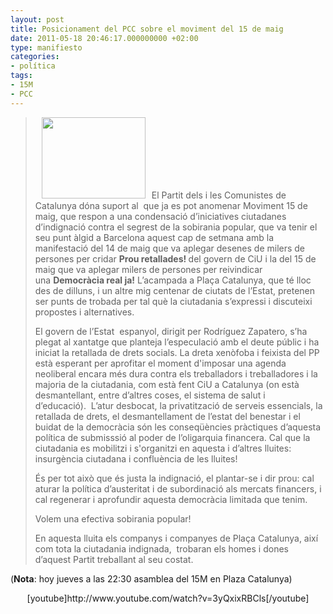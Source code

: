 ```yaml
---
layout: post
title: Posicionament del PCC sobre el moviment del 15 de maig
date: 2011-05-18 20:46:17.000000000 +02:00
type: manifiesto
categories:
- política
tags:
- 15M
- PCC
---
```

<blockquote><a href="http://albertolumbreras.com/wp-content/uploads/2011/05/logopcc2.gif"><img class="alignleft size-full wp-image-748" style="margin-left: 10px; margin-right: 10px;" title="logopcc" src="{{ site.baseurl }}/assets/logopcc2.gif" alt="" width="166" height="130" /></a>El Partit dels i les Comunistes de Catalunya dóna suport al  que ja es pot anomenar Moviment 15 de maig, que respon a una condensació d’iniciatives ciutadanes d’indignació contra el segrest de la sobirania popular, que va tenir el seu punt àlgid a Barcelona aquest cap de setmana amb la manifestació del 14 de maig que va aplegar desenes de milers de persones per cridar <strong>Prou retallades! </strong>del govern de CiU i la del 15 de maig que va aplegar milers de persones per reivindicar una <strong>Democràcia real ja!</strong> L’acampada a Plaça Catalunya, que té lloc des de dilluns, i un altre mig centenar de ciutats de l’Estat, pretenen ser punts de trobada per tal què la ciutadania s’expressi i discuteixi propostes i alternatives.</p>
<p>El govern de l’Estat  espanyol, dirigit per Rodríguez Zapatero, s’ha plegat al xantatge que planteja l’especulació amb el deute públic i ha iniciat la retallada de drets socials. La dreta xenòfoba i feixista del PP està esperant per aprofitar el moment d'imposar una agenda neoliberal encara més dura contra els treballadors i treballadores i la majoria de la ciutadania, com està fent CiU a Catalunya (on està desmantellant, entre d’altres coses, el sistema de salut i d’educació).  L’atur desbocat, la privatització de serveis essencials, la retallada de drets, el desmantellament de l’estat del benestar i el buidat de la democràcia són les conseqüències pràctiques d’aquesta política de submisssió al poder de l’oligarquia financera. Cal que la ciutadania es mobilitzi i s'organitzi en aquesta i d’altres lluites: insurgència ciutadana i confluència de les lluites!</p>
<p>És per tot això que és justa la indignació, el plantar-se i dir prou: cal aturar la política d’austeritat i de subordinació als mercats financers, i cal regenerar i aprofundir aquesta democràcia limitada que tenim.</p>
<p>Volem una efectiva sobirania popular!</p>
<p>En aquesta lluita els companys i companyes de Plaça Catalunya, així com tota la ciutadania indignada,  trobaran els homes i dones d’aquest Partit treballant al seu costat.</p></blockquote>
<p>(<strong>Nota</strong>: hoy jueves a las 22:30 asamblea del 15M en Plaza Catalunya)</p>
<p style="text-align: center;">[youtube]http://www.youtube.com/watch?v=3yQxixRBCls[/youtube]</p>
